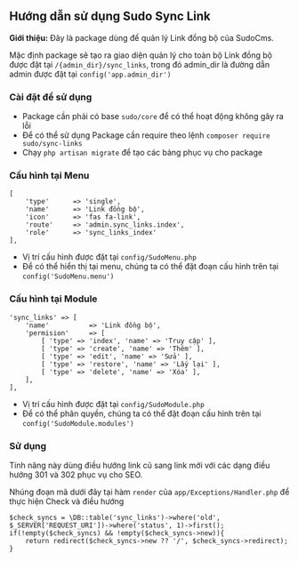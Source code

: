 ## Hướng dẫn sử dụng Sudo Sync Link ##

**Giới thiệu:** Đây là package dùng để quản lý Link đồng bộ của SudoCms.

Mặc định package sẽ tạo ra giao diện quản lý cho toàn bộ Link đồng bộ được đặt tại `/{admin_dir}/sync_links`, trong đó admin_dir là đường dẫn admin được đặt tại `config('app.admin_dir')`

### Cài đặt để sử dụng ###

- Package cần phải có base `sudo/core` để có thể hoạt động không gây ra lỗi
- Để có thể sử dụng Package cần require theo lệnh `composer require sudo/sync-links`
- Chạy `php artisan migrate` để tạo các bảng phục vụ cho package

### Cấu hình tại Menu ###

	[
    	'type' 		=> 'single',
		'name' 		=> 'Link đồng bộ',
		'icon' 		=> 'fas fa-link',
		'route' 	=> 'admin.sync_links.index',
		'role'		=> 'sync_links_index'
	],
 
- Vị trí cấu hình được đặt tại `config/SudoMenu.php`
- Để có thể hiển thị tại menu, chúng ta có thể đặt đoạn cấu hình trên tại `config('SudoMenu.menu')`

### Cấu hình tại Module ###
	
	'sync_links' => [
		'name' 			=> 'Link đồng bộ',
		'permision' 	=> [
			[ 'type' => 'index', 'name' => 'Truy cập' ],
			[ 'type' => 'create', 'name' => 'Thêm' ],
			[ 'type' => 'edit', 'name' => 'Sửa' ],
			[ 'type' => 'restore', 'name' => 'Lấy lại' ],
			[ 'type' => 'delete', 'name' => 'Xóa' ],
		],
	],

- Vị trí cấu hình được đặt tại `config/SudoModule.php`
- Để có thể phân quyền, chúng ta có thể đặt đoạn cấu hình trên tại `config('SudoModule.modules')`
 
### Sử dụng ###

Tính năng này dùng điều hướng link cũ sang link mới với các dạng điều hướng 301 và 302 phục vụ cho SEO. 

Nhúng đoạn mã dưới đây tại hàm `render` của `app/Exceptions/Handler.php` để thực hiện Check và điều hướng

	$check_syncs = \DB::table('sync_links')->where('old', $_SERVER['REQUEST_URI'])->where('status', 1)->first();
    if(!empty($check_syncs) && !empty($check_syncs->new)){
        return redirect($check_syncs->new ?? '/', $check_syncs->redirect);
    }
